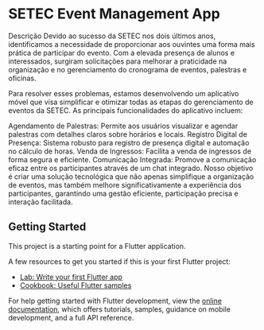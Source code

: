 # SETEC Event Management App
Descrição
Devido ao sucesso da SETEC nos dois últimos anos, identificamos a necessidade de proporcionar aos ouvintes uma forma mais prática de participar do evento. Com a elevada presença de alunos e interessados, surgiram solicitações para melhorar a praticidade na organização e no gerenciamento do cronograma de eventos, palestras e oficinas.

Para resolver esses problemas, estamos desenvolvendo um aplicativo móvel que visa simplificar e otimizar todas as etapas do gerenciamento de eventos da SETEC. As principais funcionalidades do aplicativo incluem:

Agendamento de Palestras: Permite aos usuários visualizar e agendar palestras com detalhes claros sobre horários e locais.
Registro Digital de Presença: Sistema robusto para registro de presença digital e automação no cálculo de horas.
Venda de Ingressos: Facilita a venda de ingressos de forma segura e eficiente.
Comunicação Integrada: Promove a comunicação eficaz entre os participantes através de um chat integrado.
Nosso objetivo é criar uma solução tecnológica que não apenas simplifique a organização de eventos, mas também melhore significativamente a experiência dos participantes, garantindo uma gestão eficiente, participação precisa e interação facilitada.

## Getting Started

This project is a starting point for a Flutter application.

A few resources to get you started if this is your first Flutter project:

- [Lab: Write your first Flutter app](https://docs.flutter.dev/get-started/codelab)
- [Cookbook: Useful Flutter samples](https://docs.flutter.dev/cookbook)

For help getting started with Flutter development, view the
[online documentation](https://docs.flutter.dev/), which offers tutorials,
samples, guidance on mobile development, and a full API reference.
